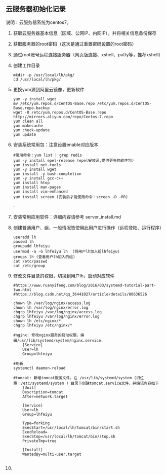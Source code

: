 ## 云服务器初始化记录

说明：云服务器系统为centos7。

1. 获取云服务器基本信息（区域、公网IP、内网IP），并将相关信息备份保存

2. 获取服务器的root密码（这次是通过重置密码设置的root密码）

3. 通过root账号远程连接服务器（网页版连接、xshell、putty等，推荐xshell）

4. 创建工作目录

   ```shell
   mkdir -p /usr/local/lh/pkg/
   cd /usr/local/lh/pkg/
   ```

   

5. 更换yum源到阿里云镜像，更新软件

   ```shell
   yum -y install wget
   mv /etc/yum.repos.d/CentOS-Base.repo /etc/yum.repos.d/CentOS-Base.repo.backup
   wget -O /etc/yum.repos.d/CentOS-Base.repo http://mirrors.aliyun.com/repo/Centos-7.repo
   yum clean all
   yum makecache
   yum check-update
   yum update
   ```

6. 安装系统常用包：注意设置enable对应版本

   ```shell
   #常用命令：yum list | grep redis
   yum -y install epel-release (epel安装源,提供更多的软件包)
   yum install net-tools
   yum -y install wget
   yum install -y bash-completion
   yum -y install gcc-c++ 
   yum install htop
   yum install man-pages
   yum install vim-enhanced
   yum install screen (安装后才能使用命令：screen -D -RR)
   
   ```
   
   ·
   
7. 安装常用应用软件：详细内容请参考 server_install.md

   

8. 创建普通用户、组，一般情况皆使用此用户进行操作（远程登陆、运行程序）

   ```shell
   useradd lh
   passwd lh
   groupadd lhfeiyu
   usermod -a -G lhfeiyu lh  (将用户lh加入组lhfeiyu)
   groups lh (查看用户lh加入的组)
   cat /etc/passwd
   cat /etc/group
   ```

   

9. 修改文件目录的权限，切换到用户lh，启动对应软件

   ```shell
   #https://www.ruanyifeng.com/blog/2016/03/systemd-tutorial-part-two.html
   #https://blog.csdn.net/qq_36441027/article/details/80636526
   
   chown lh /var/log/nginx/access.log
   chown lh /var/log/nginx/error.log
   chgrp lhfeiyu /var/log/nginx/access.log
   chgrp lhfeiyu /var/log/nginx/error.log
   chown lh /etc/nginx/*
   chgrp lhfeiyu /etc/nginx/*
   
   #nginx: 修改nginx服务的启动权限，编辑/usr/lib/systemd/system/nginx.service:
       [Service]
       User=lh
       Group=lhfeiyu
      
   #刷新
   systemctl daemon-reload
   
   #tomcat: 新增tomcat服务文件，在 /usr/lib/systemd/system (旧位置：/etc/systemd/system ) 目录下创建tomcat.service文件，并编辑内容如下
       [Unit]
       Description=tomcat
       After=network.target
   
       [Service]
       User=lh
       Group=lhfeiyu
   
       Type=forking
       ExecStart=/usr/local/lh/tomcat/bin/start.sh
       ExecReload=
       ExecStop=/usr/local/lh/tomcat/bin/stop.sh
       PrivateTmp=true
   
       [Install]
       WantedBy=multi-user.target
   
   
   ```

   

10. 


